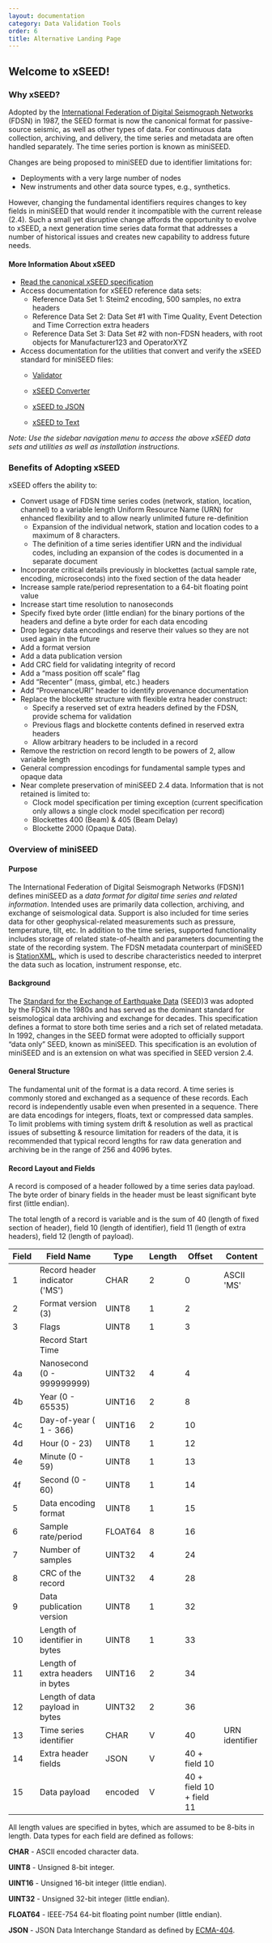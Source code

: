 ```yaml
---
layout: documentation
category: Data Validation Tools
order: 6
title: Alternative Landing Page
---
```


## Welcome to xSEED!

### Why xSEED?

Adopted by the [International Federation of Digital Seismograph Networks](http://www.fdsn.org/) (FDSN) in 1987, the SEED format is now the canonical format for passive-source seismic, as well as other types of data. For continuous data collection, archiving, and delivery, the time series and metadata are often handled separately. The time series portion is known as miniSEED. 

Changes are being proposed to miniSEED due to identifier limitations for: 

- Deployments with a very large number of nodes
- New instruments and other data source types, e.g., synthetics.

However, changing the fundamental identifiers requires changes to key fields in miniSEED that would render it incompatible with the current release (2.4). Such a small yet disruptive change affords the opportunity to evolve to xSEED, a next generation time series data format that addresses a number of historical issues and creates new capability to address future needs.

#### More Information About xSEED

- [Read the canonical xSEED specification](https://iris-edu.github.io/xseed-specification/xSEED%20-%20DRAFT%2020180511.pdf)
- Access documentation for xSEED reference data sets:
  - Reference Data Set 1: Steim2 encoding, 500 samples, no extra headers
  - Reference Data Set 2: Data Set #1 with Time Quality, Event Detection and Time Correction extra headers
  - Reference Data Set 3: Data Set #2 with non-FDSN headers, with root objects for Manufacturer123 and OperatorXYZ
- Access documentation for the utilities that convert and verify the xSEED standard for miniSEED files: 
  - [Validator](https://xseed.pages.isti.com/xseed-utils/documentation/Validator/Introduction/)

  - [xSEED Converter](https://xseed.pages.isti.com/xseed-utils/documentation/xSEED%20to%20Converter/Introduction/)

  - [xSEED to JSON](https://xseed.pages.isti.com/xseed-utils/documentation/xSEED%20to%20JSON/Introduction/)

  - [xSEED to Text](https://xseed.pages.isti.com/xseed-utils/documentation/xSEED%20to%20Text/Introduction/)

*Note: Use the sidebar navigation menu to access the above xSEED data sets and utilities as well as installation instructions.*

### Benefits of Adopting xSEED

xSEED offers the ability to:

- Convert usage of FDSN time series codes (network, station, location, channel) to a variable length Uniform Resource Name (URN) for enhanced flexibility and to allow nearly unlimited future re-definition
  - Expansion of the individual network, station and location codes to a maximum of 8 characters.
  - The definition of a time series identifier URN and the individual codes, including an expansion of the codes is documented in a separate document
- Incorporate critical details previously in blockettes (actual sample rate, encoding, microseconds) into the fixed section of the data header
- Increase sample rate/period representation to a 64-bit floating point value
- Increase start time resolution to nanoseconds
- Specify fixed byte order (little endian) for the binary portions of the headers and define a byte order for each data encoding
- Drop legacy data encodings and reserve their values so they are not used again in the future
- Add a format version
- Add a data publication version
- Add CRC field for validating integrity of record
- Add a “mass position off scale” flag
- Add “Recenter” (mass, gimbal, etc.) headers
- Add “ProvenanceURI” header to identify provenance documentation
- Replace the blockette structure with flexible extra header construct:
  - Specify a reserved set of extra headers defined by the FDSN, provide schema for validation
  - Previous flags and blockette contents defined in reserved extra headers
  - Allow arbitrary headers to be included in a record
- Remove the restriction on record length to be powers of 2, allow variable length
- General compression encodings for fundamental sample types and opaque data
- Near complete preservation of miniSEED 2.4 data. Information that is not retained is limited to:
  - Clock model specification per timing exception (current specification only allows a single clock model specification per record)
  - Blockettes 400 (Beam) & 405 (Beam Delay)
  - Blockette 2000 (Opaque Data). 

### Overview of miniSEED

#### Purpose

The International Federation of Digital Seismograph Networks (FDSN)1 defines miniSEED as a *data format for digital time series and related information*. Intended uses are primarily data collection, archiving, and exchange of seismological data. Support is also included for time series data for other geophysical-related measurements such as pressure, temperature, tilt, etc. In addition to the time series, supported functionality includes storage of related state-of-health and parameters documenting the state of the recording system. The FDSN metadata counterpart of miniSEED is [StationXML](http://www.fdsn.org/xml/station/), which is used to describe characteristics needed to interpret the data such as location, instrument response, etc.

#### Background

The [Standard for the Exchange of Earthquake Data](http://www.fdsn.org/publications/) (SEED)3 was adopted by the FDSN in the 1980s and has served as the dominant standard for seismological data archiving and exchange for decades. This specification defines a format to store both time series and a rich set of related metadata. In 1992, changes in the SEED format were adopted to officially support “data only” SEED, known as miniSEED. This specification is an evolution of miniSEED and is an extension on what was specified in SEED version 2.4.

#### General Structure

The fundamental unit of the format is a data record. A time series is commonly stored and exchanged as a sequence of these records. Each record is independently usable even when presented in a sequence. There are data encodings for integers, floats, text or compressed data samples. To limit problems with timing system drift & resolution as well as practical issues of subsetting & resource limitation for readers of the data, it is recommended that typical record lengths for raw data generation and archiving be in the range of 256 and 4096 bytes.

#### Record Layout and Fields

A record is composed of a header followed by a time series data payload. The byte order of binary fields in the header must be least significant byte first (little endian).

The total length of a record is variable and is the sum of 40 (length of fixed section of header), field 10 (length of identifier), field 11 (length of extra headers), field 12 (length of payload).

| Field | Field Name                       | Type    | Length | Offset                   | Content        |
| ----- | -------------------------------- | ------- | ------ | ------------------------ | -------------- |
| 1     | Record header indicator ('MS')   | CHAR    | 2      | 0                        | ASCII 'MS'     |
| 2     | Format version (3)               | UINT8   | 1      | 2                        |                |
| 3     | Flags                            | UINT8   | 1      | 3                        |                |
|       | Record Start Time                |         |        |                          |                |
| 4a    | Nanosecond (0 - 999999999)       | UINT32  | 4      | 4                        |                |
| 4b    | Year (0 - 65535)                 | UINT16  | 2      | 8                        |                |
| 4c    | Day-of-year ( 1 - 366)           | UINT16  | 2      | 10                       |                |
| 4d    | Hour (0 - 23)                    | UINT8   | 1      | 12                       |                |
| 4e    | Minute (0 - 59)                  | UINT8   | 1      | 13                       |                |
| 4f    | Second (0 - 60)                  | UINT8   | 1      | 14                       |                |
| 5     | Data encoding format             | UINT8   | 1      | 15                       |                |
| 6     | Sample rate/period               | FLOAT64 | 8      | 16                       |                |
| 7     | Number of samples                | UINT32  | 4      | 24                       |                |
| 8     | CRC of the record                | UINT32  | 4      | 28                       |                |
| 9     | Data publication version         | UINT8   | 1      | 32                       |                |
| 10    | Length of identifier in bytes    | UINT8   | 1      | 33                       |                |
| 11    | Length of extra headers in bytes | UINT16  | 2      | 34                       |                |
| 12    | Length of data payload in bytes  | UINT32  | 2      | 36                       |                |
| 13    | Time series identifier           | CHAR    | V      | 40                       | URN identifier |
| 14    | Extra header fields              | JSON    | V      | 40 + field 10            |                |
| 15    | Data payload                     | encoded | V      | 40 + field 10 + field 11 |                |

All length values are specified in bytes, which are assumed to be 8-bits in length.   Data types for each field are defined as follows:

**CHAR**    - ASCII encoded character data.

**UINT8**   - Unsigned 8-bit integer.

**UINT16**  - Unsigned 16-bit integer (little endian).

**UINT32**  - Unsigned 32-bit integer (little endian).

**FLOAT64** - IEEE-754 64-bit floating point number (little endian).

**JSON**    - JSON Data Interchange Standard as defined by [ECMA-404](https://www.ecma-international.org/publications/files/ECMA-ST/ECMA-404.pdf).